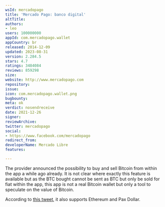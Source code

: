 ```yaml
---
wsId: mercadopago
title: 'Mercado Pago: banco digital'
altTitle: 
authors:
- leo
users: 100000000
appId: com.mercadopago.wallet
appCountry: br
released: 2014-12-09
updated: 2023-08-31
version: 2.284.5
stars: 4.7
ratings: 3484084
reviews: 859298
size: 
website: http://www.mercadopago.com
repository: 
issue: 
icon: com.mercadopago.wallet.png
bugbounty: 
meta: ok
verdict: nosendreceive
date: 2021-12-26
signer: 
reviewArchive: 
twitter: mercadopago
social:
- https://www.facebook.com/mercadopago
redirect_from: 
developerName: Mercado Libre
features: 

---
```


The provider announced the possibility to buy and sell Bitcoin from within the
app a while ago already. It is not clear where exactly this feature is available
but as the BTC bought cannot be sent as BTC but only be sold for fiat within the
app, this app is not a real Bitcoin wallet but only a tool to speculate on the
value of Bitcoin.

According to
[this tweet](https://twitter.com/Satoshi_Art330/status/1475216234035785728),
it also supports Ethereum and Pax Dollar.
